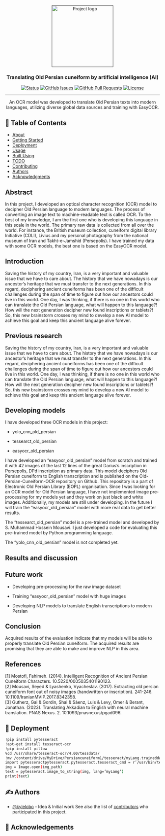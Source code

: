 <p align="center">
  <a href="" rel="noopener">
 <img width=200px height=200px src="https://avatars.githubusercontent.com/u/173536817?s=200&v=4" alt="Project logo"></a>
</p>

<h3 align="center">Translating Old Persian cuneiform by artificial intelligence (AI)</h3>

<div align="center">

  [![Status](https://img.shields.io/badge/status-active-success.svg)]() 
  [![GitHub Issues](https://img.shields.io/github/issues/kylelobo/The-Documentation-Compendium.svg)](https://github.com/Electronic-Old-Persian-Library/Old-Persian-Cuneiform-OCR/issues)
  [![GitHub Pull Requests](https://img.shields.io/github/issues-pr/kylelobo/The-Documentation-Compendium.svg)](https://github.com/Electronic-Old-Persian-Library/Old-Persian-Cuneiform-OCR/pulls)
  [![License](https://img.shields.io/badge/license-MIT-blue.svg)](/LICENSE)

</div>

---

<p align="center">An OCR model was developed to translate Old Persian texts into modern languages, utilizing diverse global data sources and training with EasyOCR.
    <br> 
</p>

## 📝 Table of Contents
- [About](#about)
- [Getting Started](#getting_started)
- [Deployment](#deployment)
- [Usage](#usage)
- [Built Using](#built_using)
- [TODO](../TODO.md)
- [Contributing](../CONTRIBUTING.md)
- [Authors](#authors)
- [Acknowledgments](#acknowledgement)

## Abstract  <a name = "abstract"></a>
In this project, I developed an optical character recognition (OCR) model to decipher Old Persian language to modern languages. The process of converting an image text to machine-readable text is called OCR. To the best of my knowledge, I am the first one who is developing this language in this scale in the world. The primary raw data is collected from all over the world. For instance, the British museum collection, cuneiform digital library Initiative (CDLI), Livius and my personal photography from the national museum of Iran and Takht-e-Jamshid (Persepolis). I have trained my data with some OCR models, the best one is based on the EasyOCR model.

## Introduction <a name = "introduction"></a>
Saving the history of my country, Iran, is a very important and valuable issue that we have to care about. The history that we have nowadays is our ancestor’s heritage that we must transfer to the next generations. In this regard, deciphering ancient cuneiforms has been one of the difficult challenges during the span of time to figure out how our ancestors could live in this world. One day, I was thinking, if there is no one in this world who can translate the Old Persian language, what will happen to this language?! How will the next generation decipher new found inscriptions or tablets?! So, this new brainstorm crosses my mind to develop a new AI model to achieve this goal and keep this ancient language alive forever.

## Previous research <a name = "introduction"></a>
Saving the history of my country, Iran, is a very important and valuable issue that we have to care about. The history that we have nowadays is our ancestor’s heritage that we must transfer to the next generations. In this regard, deciphering ancient cuneiforms has been one of the difficult challenges during the span of time to figure out how our ancestors could live in this world. One day, I was thinking, if there is no one in this world who can translate the Old Persian language, what will happen to this language?! How will the next generation decipher new found inscriptions or tablets?! So, this new brainstorm crosses my mind to develop a new AI model to achieve this goal and keep this ancient language alive forever.

## Developing models
I have developed three OCR models in this project:

- yolo_cnn_old_persian

- tessearct_old_persian

- easyocr_old_persian

I have developed an “easyocr_old_persian” model from scratch and trained it with 42 images of the last 12 lines of the great Darius’s inscription in Persepolis, DPd inscription as primary data. This model deciphers Old Persian cuneiform to English transcription and is published on the Old-Persian-Cuneiform-OCR repository on Github. This repository is a part of Electronic Old Persian Library (EOPL) organisation. Since I was looking for an OCR model for Old Persian language, I have not implemented image pre-processing for my models yet and they work on just black and white images. Additionally, my models are still under developing. In the future I will train the “easyocr_old_persian” model with more real data to get better results.

The “tessearct_old_persian” model is a pre-trained model and developed by S. Muhammad Hossein Mousavi. I just developed a code for evaluating this pre-trained model by Python programming language.

The “yolo_cnn_old_persian” model is not completed yet.

## Results and discussion

## Future work
- Developing pre-processing for the raw image dataset

- Training “easyocr_old_persian” model with huge images

- Developing NLP models to translate English transcriptions to modern Persian
  
## Conclusion
Acquired results of the evaluation indicate that my models will be able to properly translate Old Persian cuneiform. The acquired results are promising that they are able to make and improve NLP in this area.

## References
<a id="1">[1]</a> 
Mostofi, Fahimeh. (2014). Intelligent Recognition of Ancient Persian Cuneiform Characters. 10.5220/0005035401190123. 
<br>
<a id="2">[2]</a> 
Mousavi, Seyed & Lyashenko, Vyacheslav. (2017). Extracting old persian cuneiform font out of noisy images (handwritten or inscription). 241-246. 10.1109/IranianMVIP.2017.8342358. 
<br>
<a id="3">[3]</a> 
Gutherz, Gai & Gordin, Shai & Sáenz, Luis & Levy, Omer & Berant, Jonathan. (2023). Translating Akkadian to English with neural machine translation. PNAS Nexus. 2. 10.1093/pnasnexus/pgad096. 

## 🚀 Deployment
```bash
!pip install pytesseract
!apt-get install tesseract-ocr
!pip install pillow
%cd /usr/share/tesseract-ocr/4.00/tessdata/
!mv /content/drive/MyDrive/Persiancuneiform1/tesseract/myLang.traineddata /usr/share/tesseract-ocr/4.00/tessdatafrom PIL import Image
import pytesseractpytesseract.pytesseract.tesseract_cmd = r’/usr/bin/tesseract’img_path =’/content/drive/MyDrive/Persiancuneiform1/DPd.png’
img = Image.open(img_path)
text = pytesseract.image_to_string(img, lang=’myLang’)
print(text)
```

## ✍️ Authors <a name = "authors"></a>
- [@kylelobo](https://github.com/kylelobo) - Idea & Initial work
See also the list of [contributors](https://github.com/kylelobo/The-Documentation-Compendium/contributors) who participated in this project.

## 🎉 Acknowledgements <a name = "acknowledgement"></a>

